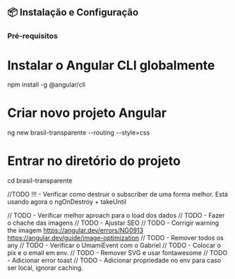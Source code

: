 ## 📦 Instalação e Configuração

### Pré-requisitos

# Instalar o Angular CLI globalmente
npm install -g @angular/cli

# Criar novo projeto Angular
ng new brasil-transparente --routing --style=css

# Entrar no diretório do projeto
cd brasil-transparente

//TODO !!! - Verificar como destruir o subscriber de uma forma melhor. Está usando agora o ngOnDestroy + takeUntil

// TODO - Verificar melhor aproach para o load dos dados
// TODO - Fazer o chache das imagens
// TODO - Ajustar SEO
// TODO - Corrigir warning the imagem https://angular.dev/errors/NG0913 https://angular.dev/guide/image-optimization
// TODO - Remover todos os any
// TODO - Verificar o UmamiEvent com o Gabriel
// TODO - Colocar o pix e o email em env.
// TODO - Remover SVG e usar fontawesome
// TODO - Adicionar error toast
// TODO - Adicionar propriedade no env para caso ser local, ignorar caching.

